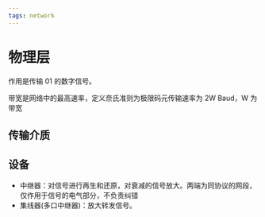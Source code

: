 ```yaml
---
tags: network
---
```


# 物理层

作用是传输 01 的数字信号。

带宽是网络中的最高速率，定义奈氏准则为极限码元传输速率为 2W Baud，W 为带宽

## 传输介质

## 设备

- 中继器：对信号进行再生和还原，对衰减的信号放大。两端为同协议的网段，仅作用于信号的电气部分，不负责纠错
- 集线器(多口中继器)：放大转发信号。
